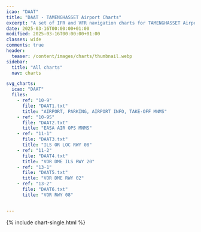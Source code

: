 ```yaml
---
icao: "DAAT" 
title: "DAAT - TAMENGHASSET Airport Charts"
excerpt: "A set of IFR and VFR navigation charts for TAMENGHASSET Airport"
date: 2025-03-16T00:00:00+01:00
modified: 2025-03-16T00:00:00+01:00
classes: wide
comments: true
header:
  teaser: /content/images/charts/thumbnail.webp
sidebar:
  title: "All charts"
  nav: charts

svg_charts:
  icao: "DAAT"
  files:
    - ref: "10-9"
      file: "DAAT1.txt"
      title: "AIRPORT, PARKING, AIRPORT INFO, TAKE-OFF MNMS"
    - ref: "10-9S"
      file: "DAAT2.txt"
      title: "EASA AIR OPS MNMS"
    - ref: "11-1"
      file: "DAAT3.txt"
      title: "ILS OR LOC RWY 08"
    - ref: "11-2"
      file: "DAAT4.txt"
      title: "VOR DME ILS RWY 20"
    - ref: "13-1"
      file: "DAAT5.txt"
      title: "VOR DME RWY 02"
    - ref: "13-2"
      file: "DAAT6.txt"
      title: "VOR RWY 08"


---
```


{% include chart-single.html %}